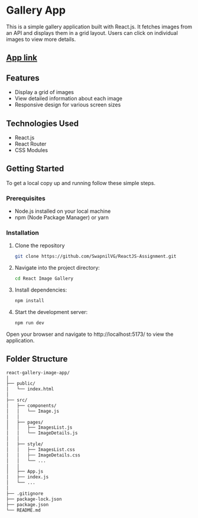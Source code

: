 # Gallery App

This is a simple gallery application built with React.js. It fetches images from an API and displays them in a grid layout. Users can click on individual images to view more details.


## [ App link](https://65c64c101c4e060f40d3d995--cozy-gecko-549b76.netlify.app/)


## Features

- Display a grid of images
- View detailed information about each image
- Responsive design for various screen sizes

## Technologies Used

- React.js
- React Router
- CSS Modules

## Getting Started

To get a local copy up and running follow these simple steps.

### Prerequisites

- Node.js installed on your local machine
- npm (Node Package Manager) or yarn

### Installation

1. Clone the repository

   ```bash
   git clone https://github.com/SwapnilVG/ReactJS-Assignment.git

2. Navigate into the project directory:

   ```bash
   cd React Image Gallery

3. Install dependencies:

   ```bash 
   npm install

4. Start the development server:
   ```bash
   npm run dev

Open your browser and navigate to  http://localhost:5173/ to view the application.


## Folder Structure
```bash
react-gallery-image-app/
│
├── public/
│   └── index.html
│
├── src/
│   ├── components/
│   │   └── Image.js
│   │
│   ├── pages/
│   │   ├── ImagesList.js
│   │   └── ImageDetails.js
│   │
│   ├── style/
│   │   ├── ImagesList.css
│   │   ├── ImageDetails.css
│   │   └── ...
│   │
│   ├── App.js
│   ├── index.js
│   └── ...
│
├── .gitignore
├── package-lock.json
├── package.json
└── README.md






